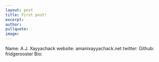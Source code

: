 ```yaml
---
layout: post
title: First post!
excerpt: 
author: 
pullquote:
image:
---
```



Name: A.J. Xayyachack
website: amanixayyachack.net
twitter: 
Github: fridgerooster
Bio: 
